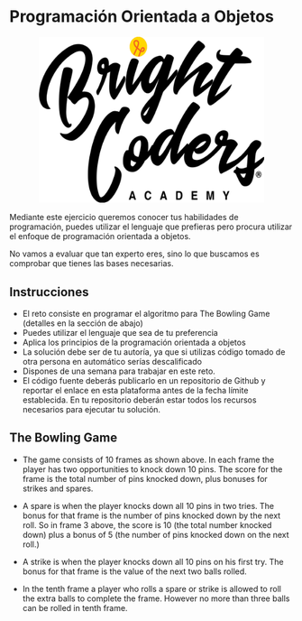 # Programación Orientada a Objetos

<center>
<img src="img/bclogo-black.png" width="400" title="CSS3">
</center>

Mediante este ejercicio queremos conocer tus habilidades de programación, puedes utilizar el lenguaje que prefieras pero procura utilizar el enfoque de programación orientada a objetos.

No vamos a evaluar que tan experto eres, sino lo que buscamos es comprobar que tienes las bases necesarias.

## Instrucciones
- El reto consiste en programar el algoritmo para The Bowling Game (detalles en la sección de abajo)
- Puedes utilizar el lenguaje que sea de tu preferencia
- Aplica los principios de la programación orientada a objetos
- La solución debe ser de tu autoría, ya que si utilizas código tomado de otra persona en automático serías descalificado
- Dispones de una semana para trabajar en este reto.
- El código fuente deberás publicarlo en un repositorio de Github y reportar el enlace en esta plataforma antes de la fecha límite establecida. En tu repositorio deberán estar todos los recursos necesarios para ejecutar tu solución.
 

## The Bowling Game


- The game consists of 10 frames as shown above. In each frame the player has two opportunities to knock down 10 pins. The score for the frame is the total number of pins knocked down, plus bonuses for strikes and spares.
  
- A spare is when the player knocks down all 10 pins in two tries. The bonus for that frame is the number of pins knocked down by the next roll. So in frame 3 above, the score is 10 (the total number knocked down) plus a bonus of 5 (the number of pins knocked down on the next roll.)

- A strike is when the player knocks down all 10 pins on his first try. The bonus for that frame is the value of the next two balls rolled.

- In the tenth frame a player who rolls a spare or strike is allowed to roll the extra balls to complete the frame. However no more than three balls can be rolled in tenth frame.